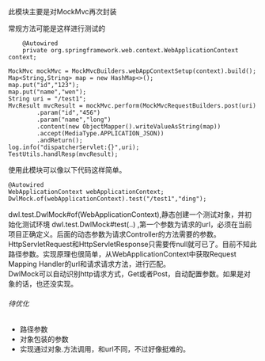 此模块主要是对MockMvc再次封装  

常规方法可能是这样进行测试的
```
    @Autowired
    private org.springframework.web.context.WebApplicationContext context;

MockMvc mockMvc = MockMvcBuilders.webAppContextSetup(context).build();
Map<String,String> map = new HashMap<>();
map.put("id","123");
map.put("name","wen");
String uri = "/test1";
MvcResult mvcResult = mockMvc.perform(MockMvcRequestBuilders.post(uri)
        .param("id","456")
        .param("name","long")
        .content(new ObjectMapper().writeValueAsString(map))
        .accept(MediaType.APPLICATION_JSON))
        .andReturn();
log.info("dispatcherServlet:{}",uri);
TestUtils.handlResp(mvcResult);
```

使用此模块可以像以下代码这样简单。

```
@Autowired
WebApplicationContext webApplicationContext;
DwlMock.of(webApplicationContext).test("/test1","ding");
```

dwl.test.DwlMock#of(WebApplicationContext),静态创建一个测试对象，并初始化测试环境
dwl.test.DwlMock#test(..) ,第一个参数为请求的url，必须在当前项目正确定义。后面的动态参数为请求Controller的方法需要的参数。HttpServletRequest和HttpServletResponse只需要传null就可已了。目前不知此路径参数。实现原理也很简单，从WebApplicationContext中获取Request Mapping Handler的url和请求请求方法，进行匹配。  
DwlMock可以自动识别http请求方式，Get或者Post，自动配置参数。如果是对象的话，也还没实现。 

###### 待优化

* 路径参数
* 对象包装的参数
* 实现通过对象.方法调用，和url不同，不过好像挺难的。